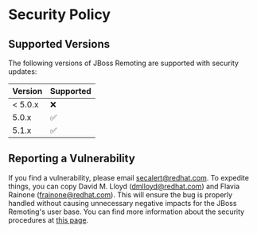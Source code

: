 # Security Policy

## Supported Versions

The following versions of JBoss Remoting are supported with security updates:

| Version | Supported          |
|---------|--------------------|
| < 5.0.x | :x:                |
| 5.0.x   | :white_check_mark: |
| 5.1.x   | :white_check_mark: |


## Reporting a Vulnerability

If you find a vulnerability, please email secalert@redhat.com. To expedite things, you can copy David M. Lloyd (dmlloyd@redhat.com) and Flavia Rainone (frainone@redhat.com).
This will ensure the bug is properly handled without causing unnecessary negative impacts for the JBoss Remoting's user base.
You can find more information about the security procedures at [this page](https://access.redhat.com/security/team/contact "Security Contacts and Procedures").
